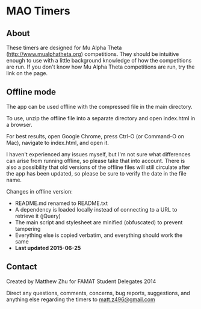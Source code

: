 MAO Timers
==========

About
-----

These timers are designed for Mu Alpha Theta (http://www.mualphatheta.org) competitions. They should be intuitive enough to use with a little background knowledge of how the competitions are run. If you don't know how Mu Alpha Theta competitions are run, try the link on the page.

Offline mode
------------

The app can be used offline with the compressed file in the main directory.

To use, unzip the offline file into a separate directory and open index.html in a browser.

For best results, open Google Chrome, press Ctrl-O (or Command-O on Mac), navigate to index.html, and open it.

I haven't experienced any issues myself, but I'm not sure what differences can arise from running offline, so please take that into account. There is also a possibility that old versions of the offline files will still circulate after the app has been updated, so please be sure to verify the date in the file name.

Changes in offline version:
- README.md renamed to README.txt
- A dependency is loaded locally instead of connecting to a URL to retrieve it (jQuery)
- The main script and stylesheet are minified (obfuscated) to prevent tampering
- Everything else is copied verbatim, and everything should work the same
- **Last updated 2015-06-25**

Contact
-------

Created by Matthew Zhu for FAMAT Student Delegates 2014

Direct any questions, comments, concerns, bug reports, suggestions, and anything else regarding the timers to matt.z496@gmail.com
